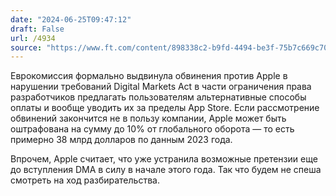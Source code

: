 ```yaml
---
date: "2024-06-25T09:47:12"
draft: False
url: /4934
source: "https://www.ft.com/content/898338c2-b9fd-4494-be3f-75b7c669c705"
---
```


Еврокомиссия формально выдвинула обвинения против Apple в нарушении требований Digital Markets Act в части ограничения права разработчиков предлагать пользователям альтернативные способы оплаты и вообще уводить их за пределы App Store. Если рассмотрение обвинений закончится не в пользу компании, Apple может быть оштрафована на сумму до 10% от глобального оборота — то есть примерно 38 млрд долларов по данным 2023 года. 

Впрочем, Apple считает, что уже устранила возможные претензии еще до вступления DMA в силу в начале этого года. Так что будем не спеша смотреть на ход разбирательства.
